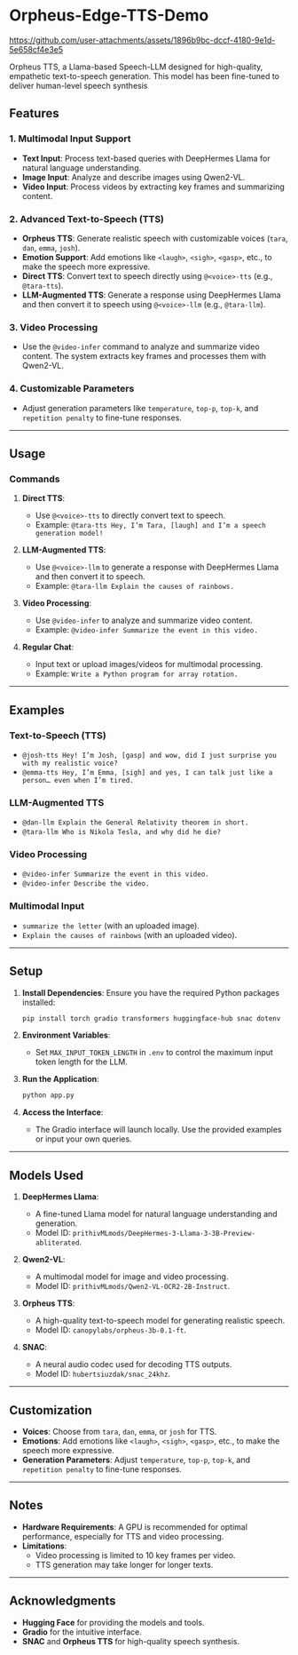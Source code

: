 # **Orpheus-Edge-TTS-Demo**

https://github.com/user-attachments/assets/1896b9bc-dccf-4180-9e1d-5e658cf4e3e5

Orpheus TTS, a Llama-based Speech-LLM designed for high-quality, empathetic text-to-speech generation. This model has been fine-tuned to deliver human-level speech synthesis 

## Features

### 1. **Multimodal Input Support**
   - **Text Input**: Process text-based queries with DeepHermes Llama for natural language understanding.
   - **Image Input**: Analyze and describe images using Qwen2-VL.
   - **Video Input**: Process videos by extracting key frames and summarizing content.

### 2. **Advanced Text-to-Speech (TTS)**
   - **Orpheus TTS**: Generate realistic speech with customizable voices (`tara`, `dan`, `emma`, `josh`).
   - **Emotion Support**: Add emotions like `<laugh>`, `<sigh>`, `<gasp>`, etc., to make the speech more expressive.
   - **Direct TTS**: Convert text to speech directly using `@<voice>-tts` (e.g., `@tara-tts`).
   - **LLM-Augmented TTS**: Generate a response using DeepHermes Llama and then convert it to speech using `@<voice>-llm` (e.g., `@tara-llm`).

### 3. **Video Processing**
   - Use the `@video-infer` command to analyze and summarize video content. The system extracts key frames and processes them with Qwen2-VL.

### 4. **Customizable Parameters**
   - Adjust generation parameters like `temperature`, `top-p`, `top-k`, and `repetition penalty` to fine-tune responses.

---

## Usage

### Commands
1. **Direct TTS**:
   - Use `@<voice>-tts` to directly convert text to speech.
   - Example: `@tara-tts Hey, I’m Tara, [laugh] and I’m a speech generation model!`

2. **LLM-Augmented TTS**:
   - Use `@<voice>-llm` to generate a response with DeepHermes Llama and then convert it to speech.
   - Example: `@tara-llm Explain the causes of rainbows.`

3. **Video Processing**:
   - Use `@video-infer` to analyze and summarize video content.
   - Example: `@video-infer Summarize the event in this video.`

4. **Regular Chat**:
   - Input text or upload images/videos for multimodal processing.
   - Example: `Write a Python program for array rotation.`

---

## Examples

### Text-to-Speech (TTS)
- `@josh-tts Hey! I’m Josh, [gasp] and wow, did I just surprise you with my realistic voice?`
- `@emma-tts Hey, I’m Emma, [sigh] and yes, I can talk just like a person… even when I’m tired.`

### LLM-Augmented TTS
- `@dan-llm Explain the General Relativity theorem in short.`
- `@tara-llm Who is Nikola Tesla, and why did he die?`

### Video Processing
- `@video-infer Summarize the event in this video.`
- `@video-infer Describe the video.`

### Multimodal Input
- `summarize the letter` (with an uploaded image).
- `Explain the causes of rainbows` (with an uploaded video).

---

## Setup

1. **Install Dependencies**:
   Ensure you have the required Python packages installed:
   ```bash
   pip install torch gradio transformers huggingface-hub snac dotenv
   ```

2. **Environment Variables**:
   - Set `MAX_INPUT_TOKEN_LENGTH` in `.env` to control the maximum input token length for the LLM.

3. **Run the Application**:
   ```bash
   python app.py
   ```

4. **Access the Interface**:
   - The Gradio interface will launch locally. Use the provided examples or input your own queries.

---

## Models Used

1. **DeepHermes Llama**:
   - A fine-tuned Llama model for natural language understanding and generation.
   - Model ID: `prithivMLmods/DeepHermes-3-Llama-3-3B-Preview-abliterated`.

2. **Qwen2-VL**:
   - A multimodal model for image and video processing.
   - Model ID: `prithivMLmods/Qwen2-VL-OCR2-2B-Instruct`.

3. **Orpheus TTS**:
   - A high-quality text-to-speech model for generating realistic speech.
   - Model ID: `canopylabs/orpheus-3b-0.1-ft`.

4. **SNAC**:
   - A neural audio codec used for decoding TTS outputs.
   - Model ID: `hubertsiuzdak/snac_24khz`.

---

## Customization

- **Voices**: Choose from `tara`, `dan`, `emma`, or `josh` for TTS.
- **Emotions**: Add emotions like `<laugh>`, `<sigh>`, `<gasp>`, etc., to make the speech more expressive.
- **Generation Parameters**: Adjust `temperature`, `top-p`, `top-k`, and `repetition penalty` to fine-tune responses.

---

## Notes

- **Hardware Requirements**: A GPU is recommended for optimal performance, especially for TTS and video processing.
- **Limitations**:
  - Video processing is limited to 10 key frames per video.
  - TTS generation may take longer for longer texts.

---

## Acknowledgments

- **Hugging Face** for providing the models and tools.
- **Gradio** for the intuitive interface.
- **SNAC** and **Orpheus TTS** for high-quality speech synthesis.
